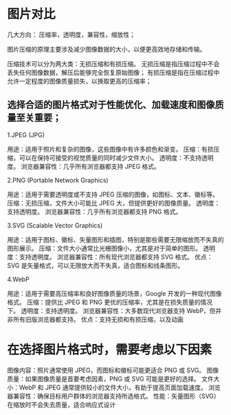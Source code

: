 # 图片对比

几大方向： 压缩率，透明度，兼容性，缩放性；

图片压缩的原理主要涉及减少图像数据的大小，以便更高效地存储和传输。

压缩技术可以分为两大类：无损压缩和有损压缩。
无损压缩是指压缩过程中不会丢失任何图像数据，解压后能够完全恢复原始图像；
有损压缩是指在压缩过程中允许一定程度的图像质量损失，以换取更高的压缩率；

## 选择合适的图片格式对于性能优化、加载速度和图像质量至关重要；

1.JPEG (JPG)

用途：适用于照片和复杂的图像，这些图像中有许多颜色和渐变。
压缩：有损压缩，可以在保持可接受的视觉质量的同时减少文件大小。
透明度：不支持透明度。
浏览器兼容性：几乎所有浏览器都支持 JPEG 格式。

2.PNG (Portable Network Graphics)

用途：适用于需要透明度或不支持 JPEG 压缩的图像，如图标、文本、徽标等。
压缩：无损压缩，文件大小可能比 JPEG 大，但提供更好的图像质量。
透明度：支持透明度。
浏览器兼容性：几乎所有浏览器都支持 PNG 格式。

3.SVG (Scalable Vector Graphics)

用途：适用于图标、徽标、矢量图形和插图，特别是那些需要无限缩放而不失真的图形展示。
压缩：文件大小通常比光栅图像小，尤其是对于简单的图形。
透明度：支持透明度。
浏览器兼容性：所有现代浏览器都支持 SVG 格式。
优点：SVG 是矢量格式，可以无限放大而不失真，适合图标和线条图形。

4.WebP

用途：适用于需要高压缩率和良好图像质量的场景，Google 开发的一种现代图像格式。
压缩：提供比 JPEG 和 PNG 更优的压缩率，尤其是在损失质量的情况下。
透明度：支持透明度。
浏览器兼容性：大多数现代浏览器支持 WebP，但并非所有旧版浏览器都支持。
优点：支持无损和有损压缩，以及动画

# 在选择图片格式时，需要考虑以下因素

图像内容：照片通常使用 JPEG，而图标和徽标可能更适合 PNG 或 SVG。
图像质量：如果图像质量是首要考虑因素，PNG 或 SVG 可能是更好的选择。
文件大小：WebP 和 JPEG 通常提供较小的文件大小，有助于提高页面加载速度。
浏览器兼容性：确保目标用户群体的浏览器支持所选格式。
性能：矢量图形（SVG）在缩放时不会失去质量，适合响应式设计
